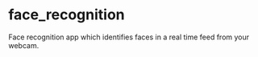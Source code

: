 # face_recognition
Face recognition app which identifies faces in a real time feed from your webcam.

